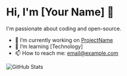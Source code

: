 # Hi, I'm [Your Name] 👋

I'm passionate about coding and open-source.

- 🔭 I’m currently working on [ProjectName](link)
- 🌱 I’m learning [Technology]
- 📫 How to reach me: [email@example.com](mailto:email@example.com)

![GitHub Stats](https://github-readme-stats.vercel.app/api?username=dariodaddamio&show_icons=true)
